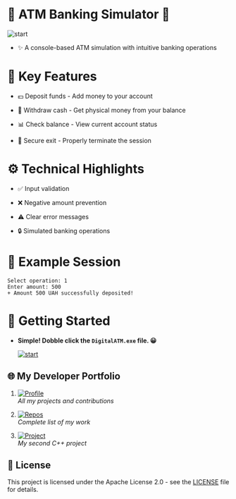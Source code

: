 ﻿# 🏧 ATM Banking Simulator 🏧

![start](https://media2.giphy.com/media/v1.Y2lkPTc5MGI3NjExa2M0c2U4Ymx0aHQxdTl2eWs4YTl3aDFqNm93bXZkMGRpY2h0cnB1MyZlcD12MV9pbnRlcm5hbF9naWZfYnlfaWQmY3Q9Zw/V4FXm975NM5BxwIquY/giphy.gif)

+ ✨ A console-based ATM simulation with intuitive banking operations

# 🌟 Key Features
+ 💵 Deposit funds - Add money to your account

+ 🏧 Withdraw cash - Get physical money from your balance

+ 📊 Check balance - View current account status

+ 🚪 Secure exit - Properly terminate the session

# ⚙️ Technical Highlights
+ ✅ Input validation

+ ❌ Negative amount prevention

+ ⚠️ Clear error messages

+ 🔒 Simulated banking operations

# 📝 Example Session
```
Select operation: 1
Enter amount: 500
+ Amount 500 UAH successfully deposited!
```
# 🚀 Getting Started

+ **Simple! Dobble click the `DigitalATM.exe` file. 😀**

   [![start](https://i.imgur.com/uQ4XEbf.png)](https://github.com/1wintab/ArraySearcher/raw/refs/heads/master/DigitalATM.exe)

## 🌐 My Developer Portfolio

1. [![Profile](https://img.shields.io/badge/%F0%9F%92%BC_My_Full_Profile-5c64a8)](https://github.com/1wintab)  
   *All my projects and contributions*

2. [![Repos](https://img.shields.io/badge/%F0%9F%93%81_All_Repositories-white)](https://github.com/1wintab?tab=repositories)  
   *Complete list of my work*

3. [![Project](https://img.shields.io/badge/%E2%9A%99%EF%B8%8F_Second_Project-f4ed82)](https://github.com/1wintab/ArraySearcher)  
   *My second C++ project*

## 📜 License

This project is licensed under the Apache License 2.0 - see the [LICENSE](LICENSE.txt) file for details.
